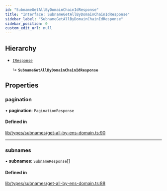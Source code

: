 ```yaml
---
id: "SubnameGetAllByDomainChainIdResponse"
title: "Interface: SubnameGetAllByDomainChainIdResponse"
sidebar_label: "SubnameGetAllByDomainChainIdResponse"
sidebar_position: 0
custom_edit_url: null
---
```


## Hierarchy

- [`IResponse`](IResponse.md)

  ↳ **`SubnameGetAllByDomainChainIdResponse`**

## Properties

### pagination

• **pagination**: `PaginationResponse`

#### Defined in

[lib/types/subnames/get-all-by-ens-domain.ts:90](https://github.com/JustaName-id/JustaName-sdk/blob/f71acf4/packages/@justaname.id/sdk/src/lib/types/subnames/get-all-by-ens-domain.ts#L90)

___

### subnames

• **subnames**: `SubnameResponse`[]

#### Defined in

[lib/types/subnames/get-all-by-ens-domain.ts:88](https://github.com/JustaName-id/JustaName-sdk/blob/f71acf4/packages/@justaname.id/sdk/src/lib/types/subnames/get-all-by-ens-domain.ts#L88)
